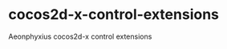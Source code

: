 cocos2d-x-control-extensions
============================

Aeonphyxius cocos2d-x control extensions
